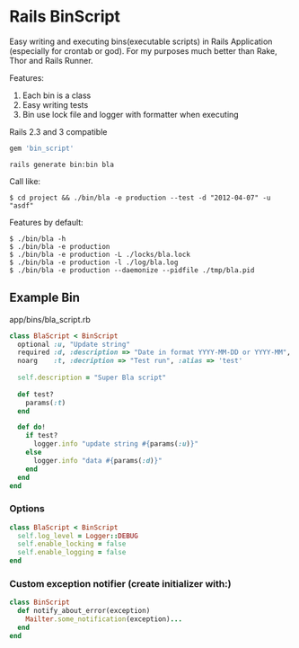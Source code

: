Rails BinScript
===============

Easy writing and executing bins(executable scripts) in Rails Application (especially for crontab or god).
For my purposes much better than Rake, Thor and Rails Runner.

Features:

1. Each bin is a class
2. Easy writing tests
3. Bin use lock file and logger with formatter when executing
  
Rails 2.3 and 3 compatible

``` ruby
gem 'bin_script'
```

    rails generate bin:bin bla

Call like:

    $ cd project && ./bin/bla -e production --test -d "2012-04-07" -u "asdf"

Features by default:

    $ ./bin/bla -h
    $ ./bin/bla -e production 
    $ ./bin/bla -e production -L ./locks/bla.lock
    $ ./bin/bla -e production -l ./log/bla.log
    $ ./bin/bla -e production --daemonize --pidfile ./tmp/bla.pid


Example Bin
-----------
app/bins/bla_script.rb

``` ruby
class BlaScript < BinScript
  optional :u, "Update string"
  required :d, :description => "Date in format YYYY-MM-DD or YYYY-MM", :default => "2012-04-01"
  noarg    :t, :decription => "Test run", :alias => 'test'
  
  self.description = "Super Bla script"
  
  def test?
    params(:t)
  end

  def do!
    if test?
      logger.info "update string #{params(:u)}"        
    else  
      logger.info "data #{params(:d)}"
    end
  end
end
```

### Options

``` ruby
class BlaScript < BinScript
  self.log_level = Logger::DEBUG
  self.enable_locking = false
  self.enable_logging = false
end
```

### Custom exception notifier (create initializer with:)

``` ruby
class BinScript
  def notify_about_error(exception)
    Mailter.some_notification(exception)...
  end
end
```

        